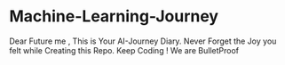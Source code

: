 # Machine-Learning-Journey
Dear Future me , This is Your AI-Journey Diary. Never Forget the Joy you felt while Creating this Repo. Keep Coding ! We are BulletProof
